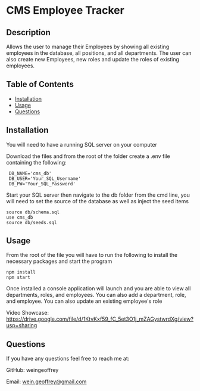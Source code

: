 # CMS Employee Tracker

## Description

Allows the user to manage their Employees by showing all existing employees in the database, all positions, and all departments. The user can also create new Employees, new roles and update the roles of existing employees.

## Table of Contents

* [Installation](#installation)
* [Usage](#usage)
* [Questions](#questions)

## Installation
You will need to have a running SQL server on your computer

Download the files and from the root of the folder create a .env file containing the following:

     DB_NAME='cms_db'
     DB_USER='Your_SQL_Username'
     DB_PW='Your_SQL_Password'

Start your SQL server then navigate to the db folder from the cmd line, you will need to set the source of the database as well as inject the seed items

    source db/schema.sql
    use cms_db
    source db/seeds.sql
    

## Usage
From the root of the file you will have to run the following to install the necessary packages and start the program

    npm install
    npm start

Once installed a console application will launch and you are able to view all departments, roles, and employees. You can also add a department, role, and employee. You can also update an existing employee's role


Video Showcase: https://drive.google.com/file/d/1KtvKxf59_fC_5et3O1j_mZAGystwrdXg/view?usp=sharing


## Questions

If you have any questions feel free to reach me at:

GitHub: weingeoffrey

Email: wein.geoffrey@gmail.com
